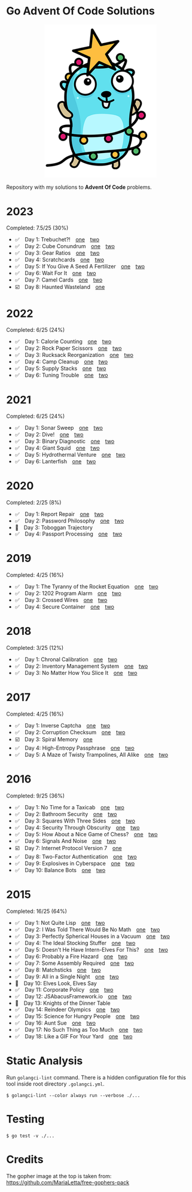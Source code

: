 # Go Advent Of Code Solutions

<p align="center">
    <a href="https://github.com/CodeMonkey80s/GoAdventOfCode"><img src="gopher-advent.png" width="300"/></a>
</p>

Repository with my solutions to **Advent Of Code** problems.

# 2023
Completed: 7.5/25 (30%)

- ✅&emsp;Day 1: Trebuchet?!&emsp;[one](2023/day1_part1/day1_part1.go)&emsp;[two](2023/day1_part2/day1_part2.go)
- ✅&emsp;Day 2: Cube Conundrum&emsp;[one](2023/day2_part1/day2_part1.go)&emsp;[two](2023/day2_part2/day2_part2.go)
- ✅&emsp;Day 3: Gear Ratios&emsp;[one](2023/day3_part1/day3_part1.go)&emsp;[two](2023/day3_part2/day3_part2.go)
- ✅&emsp;Day 4: Scratchcards&emsp;[one](2023/day4_part1/day4_part1.go)&emsp;[two](2023/day4_part2/day4_part2.go)
- ✅&emsp;Day 5: If You Give A Seed A Fertilizer&emsp;[one](2023/day5_part1/day5_part1.go)&emsp;[two](2023/day5_part2/day5_part2.go)
- ✅&emsp;Day 6: Wait For It&emsp;[one](2023/day6_part1/day6_part1.go)&emsp;[two](2023/day6_part2/day6_part2.go)
- ✅&emsp;Day 7: Camel Cards&emsp;[one](2023/day7_part1/day7_part1.go)&emsp;[two](2023/day7_part2/day7_part2.go)
- ☑️&emsp;Day 8: Haunted Wasteland&emsp;[one](2023/day7_part1/day7_part1.go)

# 2022
Completed: 6/25 (24%)

- ✅&emsp;Day 1: Calorie Counting&emsp;[one](2022/day1_part1/day1_part1.go)&emsp;[two](2022/day1_part2/day1_part2.go)
- ✅&emsp;Day 2: Rock Paper Scissors&emsp;[one](2022/day2_part1/day2_part1.go)&emsp;[two](2022/day2_part2/day2_part2.go)
- ✅&emsp;Day 3: Rucksack Reorganization&emsp;[one](2022/day3_part1/day3_part1.go)&emsp;[two](2022/day3_part2/day3_part2.go)
- ✅&emsp;Day 4: Camp Cleanup&emsp;[one](2022/day4_part1/day4_part1.go)&emsp;[two](2022/day4_part2/day4_part2.go)
- ✅&emsp;Day 5: Supply Stacks&emsp;[one](2022/day5_part1/day5_part1.go)&emsp;[two](2022/day5_part2/day5_part2.go)
- ✅&emsp;Day 6: Tuning Trouble&emsp;[one](2022/day6_part1/day6_part1.go)&emsp;[two](2022/day6_part2/day6_part2.go)

# 2021
Completed: 6/25 (24%)

- ✅&emsp;Day 1: Sonar Sweep&emsp;[one](2021/day1_part1/day1_part1.go)&emsp;[two](2021/day1_part2/day1_part2.go)
- ✅&emsp;Day 2: Dive!&emsp;[one](2021/day2_part1/day2_part1.go)&emsp;[two](2021/day2_part2/day2_part2.go)
- ✅&emsp;Day 3: Binary Diagnostic&emsp;[one](2021/day3_part1/day3_part1.go)&emsp;[two](2021/day3_part2/day3_part2.go)
- ✅&emsp;Day 4: Giant Squid&emsp;[one](2021/day4_part1/day4_part1.go)&emsp;[two](2021/day4_part2/day4_part2.go)
- ✅&emsp;Day 5: Hydrothermal Venture&emsp;[one](2021/day5_part1/day5_part1.go)&emsp;[two](2021/day5_part2/day5_part2.go)
- ✅&emsp;Day 6: Lanterfish&emsp;[one](2021/day6_part1/day6_part1.go)&emsp;[two](2021/day6_part2/day6_part2.go)

# 2020
Completed: 2/25 (8%)

- ✅&emsp;Day 1: Report Repair&emsp;[one](2020/day1_part1/day1_part1.go)&emsp;[two](2020/day1_part2/day1_part2.go)
- ✅&emsp;Day 2: Password Philosophy&emsp;[one](2020/day2_part1/day2_part1.go)&emsp;[two](2020/day2_part2/day2_part2.go)
- 🔲&emsp;Day 3: Toboggan Trajectory
- ✅&emsp;Day 4: Passport Processing&emsp;[one](2020/day4_part1/day4_part1.go)&emsp;[two](2020/day4_part2/day4_part2.go)

# 2019
Completed: 4/25 (16%)

- ✅&emsp;Day 1: The Tyranny of the Rocket Equation&emsp;[one](2019/day1_part1/day1_part1.go)&emsp;[two](2019/day1_part2/day1_part2.go)
- ✅&emsp;Day 2: 1202 Program Alarm&emsp;[one](2019/day2_part1/day2_part1.go)&emsp;[two](2019/day2_part2/day2_part2.go)
- ✅&emsp;Day 3: Crossed Wires&emsp;[one](2019/day3_part1/day3_part1.go)&emsp;[two](2019/day3_part2/day3_part2.go)
- ✅&emsp;Day 4: Secure Container&emsp;[one](2019/day4_part1/day4_part1.go)&emsp;[two](2019/day4_part2/day4_part2.go)

# 2018
Completed: 3/25 (12%)

- ✅&emsp;Day 1: Chronal Calibration&emsp;[one](2018/day1_part1/day1_part1.go)&emsp;[two](2018/day1_part2/day1_part2.go)
- ✅&emsp;Day 2: Inventory Management System&emsp;[one](2018/day2_part1/day2_part1.go)&emsp;[two](2018/day2_part2/day2_part2.go)
- ✅&emsp;Day 3: No Matter How You Slice It&emsp;[one](2018/day3_part1/day3_part1.go)&emsp;[two](2018/day3_part2/day3_part2.go)

# 2017
Completed: 4/25 (16%)

- ✅&emsp;Day 1: Inverse Captcha&emsp;[one](2017/day1_part1/day1_part1.go)&emsp;[two](2017/day1_part2/day1_part2.go)
- ✅&emsp;Day 2: Corruption Checksum&emsp;[one](2017/day2_part1/day2_part1.go)&emsp;[two](2017/day2_part2/day2_part2.go)
- ☑️&emsp;Day 3: Spiral Memory&emsp;[one](2017/day3_part1/day3_part1.go)
- ✅&emsp;Day 4: High-Entropy Passphrase&emsp;[one](2017/day4_part1/day4_part1.go)&emsp;[two](2017/day4_part2/day4_part2.go)
- ✅&emsp;Day 5: A Maze of Twisty Trampolines, All Alike&emsp;[one](2017/day5_part1/day5_part1.go)&emsp;[two](2017/day5_part2/day5_part2.go)

# 2016
Completed: 9/25 (36%)

- ✅&emsp;Day 1: No Time for a Taxicab&emsp;[one](2016/day1_part1/day1_part1.go)&emsp;[two](2016/day1_part2/day1_part2.go)
- ✅&emsp;Day 2: Bathroom Security&emsp;[one](2016/day2_part1/day2_part1.go)&emsp;[two](2016/day2_part2/day2_part2.go)
- ✅&emsp;Day 3: Squares With Three Sides&emsp;[one](2016/day3_part1/day3_part1.go)&emsp;[two](2016/day3_part2/day3_part2.go)
- ✅&emsp;Day 4: Security Through Obscurity&emsp;[one](2016/day4_part1/day4_part1.go)&emsp;[two](2016/day4_part2/day4_part2.go)
- ✅&emsp;Day 5: How About a Nice Game of Chess?&emsp;[one](2016/day5_part1/day5_part1.go)&emsp;[two](2016/day5_part2/day5_part2.go)
- ✅&emsp;Day 6: Signals And Noise&emsp;[one](2016/day6_part1/day6_part1.go)&emsp;[two](2016/day6_part2/day6_part2.go)
- ☑️&emsp;Day 7: Internet Protocol Version 7&emsp;[one](2016/day7_part1/day7_part1.go)
- ✅&emsp;Day 8: Two-Factor Authentication&emsp;[one](2016/day8_part1/day8_part1.go)&emsp;[two](2016/day8_part1/day8_part1.go)
- ✅&emsp;Day 9: Explosives in Cyberspace&emsp;[one](2016/day9_part1/day9_part1.go)&emsp;[two](2016/day9_part2/day9_part2.go)
- ✅&emsp;Day 10: Balance Bots&emsp;[one](2016/day10_part1/day10_part1.go)&emsp;[two](2016/day10_part2/day10_part2.go)

# 2015
Completed: 16/25 (64%)

- ✅&emsp;Day 1: Not Quite Lisp&emsp;[one](2015/day1_part1/day1_part1.go)&emsp;[two](2015/day1_part2/day1_part2.go)
- ✅&emsp;Day 2: I Was Told There Would Be No Math&emsp;[one](2015/day2_part1/day2_part1.go)&emsp;[two](2015/day2_part2/day2_part2.go)
- ✅&emsp;Day 3: Perfectly Spherical Houses in a Vacuum&emsp;[one](2015/day3_part1/day3_part1.go)&emsp;[two](2015/day3_part2/day3_part2.go)
- ✅&emsp;Day 4: The Ideal Stocking Stuffer&emsp;[one](2015/day4_part1/day4_part1.go)&emsp;[two](2015/day4_part2/day4_part2.go)
- ✅&emsp;Day 5: Doesn't He Have Intern-Elves For This?&emsp;[one](2015/day5_part1/day5_part1.go)&emsp;[two](2015/day5_part2/day5_part2.go)
- ✅&emsp;Day 6: Probably a Fire Hazard&emsp;[one](2015/day6_part1/day6_part1.go)&emsp;[two](2015/day6_part2/day6_part2.go)
- ✅&emsp;Day 7: Some Assembly Required&emsp;[one](2015/day7_part1/day7_part1.go)&emsp;[two](2015/day7_part2/day7_part2.go)
- ✅&emsp;Day 8: Matchsticks&emsp;[one](2015/day8_part1/day8_part1.go)&emsp;[two](2015/day8_part2/day8_part2.go)
- ✅&emsp;Day 9: All in a Single Night&emsp;[one](2015/day9_part1/day9_part1.go)&emsp;[two](2015/day9_part2/day9_part2.go)
- 🔲&emsp;Day 10: Elves Look, Elves Say
- ✅&emsp;Day 11: Corporate Policy&emsp;[one](2015/day11_part1/day11_part1.go)&emsp;[two](2015/day11_part2/day11_part2.go)
- ✅&emsp;Day 12: JSAbacusFramework.io&emsp;[one](2015/day12_part1/day12_part1.go)&emsp;[two](2015/day12_part2/day12_part2.go)
- 🔲&emsp;Day 13: Knights of the Dinner Table
- ✅&emsp;Day 14: Reindeer Olympics&emsp;[one](2015/day14_part1/day14_part1.go)&emsp;[two](2015/day14_part2/day14_part2.go)
- ✅&emsp;Day 15: Science for Hungry People&emsp;[one](2015/day15_part1/day15_part1.go)&emsp;[two](2015/day15_part2/day15_part2.go)
- ✅&emsp;Day 16: Aunt Sue&emsp;[one](2015/day16_part1/day16_part1.go)&emsp;[two](2015/day16_part2/day16_part2.go)
- ✅&emsp;Day 17: No Such Thing as Too Much&emsp;[one](2015/day17_part1/day17_part1.go)&emsp;[two](2015/day17_part2/day17_part2.go)
- ✅&emsp;Day 18: Like a GIF For Your Yard&emsp;[one](2015/day18_part1/day18_part1.go)&emsp;[two](2015/day18_part2/day18_part2.go)

# Static Analysis

Run `golangci-lint` command. There is a hidden configuration file for this tool inside root directory `.golangci.yml`.

```
$ golangci-lint --color always run --verbose ./...
```

# Testing

```
$ go test -v ./...
```

# Credits

The gopher image at the top is taken from: https://github.com/MariaLetta/free-gophers-pack
